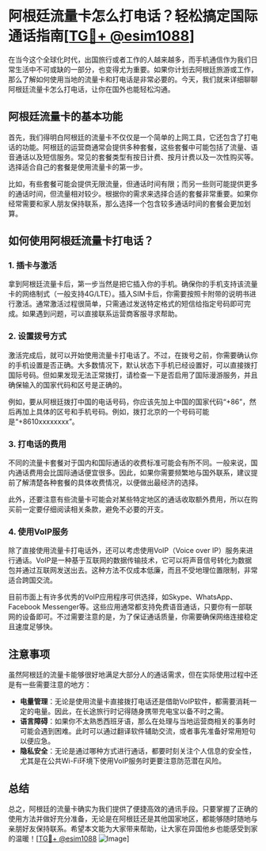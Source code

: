 # 阿根廷流量卡怎么打电话？轻松搞定国际通话指南[[TG💪+ @esim1088](https://t.me/s/esim1088)]

在当今这个全球化时代，出国旅行或者工作的人越来越多，而手机通信作为我们日常生活中不可或缺的一部分，也变得尤为重要。如果你计划去阿根廷旅游或工作，那么了解如何使用当地的流量卡和打电话是非常必要的。今天，我们就来详细聊聊阿根廷流量卡怎么打电话，让你在国外也能轻松沟通。

## 阿根廷流量卡的基本功能

首先，我们得明白阿根廷的流量卡不仅仅是一个简单的上网工具，它还包含了打电话的功能。阿根廷的运营商通常会提供多种套餐，这些套餐中可能包括了流量、语音通话以及短信服务。常见的套餐类型有按日计费、按月计费以及一次性购买等。选择适合自己的套餐是使用流量卡的第一步。

比如，有些套餐可能会提供无限流量，但通话时间有限；而另一些则可能提供更多的通话时间，但流量相对较少。根据你的需求来选择合适的套餐非常重要。如果你经常需要和家人朋友保持联系，那么选择一个包含较多通话时间的套餐会更加划算。

## 如何使用阿根廷流量卡打电话？

### 1. 插卡与激活

拿到阿根廷流量卡后，第一步当然是把它插入你的手机。确保你的手机支持该流量卡的网络制式（一般支持4G/LTE）。插入SIM卡后，你需要按照卡附带的说明书进行激活。通常激活过程很简单，只需通过发送特定格式的短信给指定号码即可完成。如果遇到问题，可以直接联系运营商客服寻求帮助。

### 2. 设置拨号方式

激活完成后，就可以开始使用流量卡打电话了。不过，在拨号之前，你需要确认你的手机设置是否正确。大多数情况下，默认状态下手机已经设置好，可以直接拨打国际号码。但如果发现无法正常拨打，请检查一下是否启用了国际漫游服务，并且确保输入的国家代码和区号是正确的。

例如，要从阿根廷拨打中国的电话号码，你应该先加上中国的国家代码“+86”，然后再加上具体的区号和手机号码。例如，拨打北京的一个号码可能是“+8610xxxxxxxx”。

### 3. 打电话的费用

不同的流量卡套餐对于国内和国际通话的收费标准可能会有所不同。一般来说，国内通话费用会比国际通话便宜很多。因此，如果你需要频繁地与国外联系，建议提前了解清楚各种套餐的具体收费情况，以便做出最经济的选择。

此外，还要注意有些流量卡可能会对某些特定地区的通话收取额外费用，所以在购买前一定要仔细阅读相关条款，避免不必要的开支。

### 4. 使用VoIP服务

除了直接使用流量卡打电话外，还可以考虑使用VoIP（Voice over IP）服务来进行通话。VoIP是一种基于互联网的数据传输技术，它可以将声音信号转化为数据包并通过互联网发送出去。这种方法不仅成本低廉，而且不受地理位置限制，非常适合跨国交流。

目前市面上有许多优秀的VoIP应用程序可供选择，如Skype、WhatsApp、Facebook Messenger等。这些应用通常都支持免费语音通话，只要你有一部联网的设备即可。不过需要注意的是，为了保证通话质量，你需要确保网络连接稳定且速度足够快。

## 注意事项

虽然阿根廷的流量卡能够很好地满足大部分人的通话需求，但在实际使用过程中还是有一些需要注意的地方：

- **电量管理**：无论是使用流量卡直接拨打电话还是借助VoIP软件，都需要消耗一定的电量。因此，在长途旅行时记得随身携带充电宝以备不时之需。
- **语言障碍**：如果你不太熟悉西班牙语，那么在处理与当地运营商相关的事务时可能会遇到困难。此时可以通过翻译软件辅助交流，或者事先准备好常用短句以便应急。
- **隐私安全**：无论是通过哪种方式进行通话，都要时刻关注个人信息的安全性，尤其是在公共Wi-Fi环境下使用VoIP服务时更要注意防范潜在风险。

## 总结

总之，阿根廷的流量卡确实为我们提供了便捷高效的通讯手段。只要掌握了正确的使用方法并做好充分准备，无论是在阿根廷还是其他国家地区，都能够随时随地与亲朋好友保持联系。希望本文能为大家带来帮助，让大家在异国他乡也能感受到家的温暖！[[TG💪+ @esim1088](https://t.me/s/esim1088) ![Image](https://i.postimg.cc/4NQfJmqS/Snipaste-2025-05-13-00-14-12.png)]